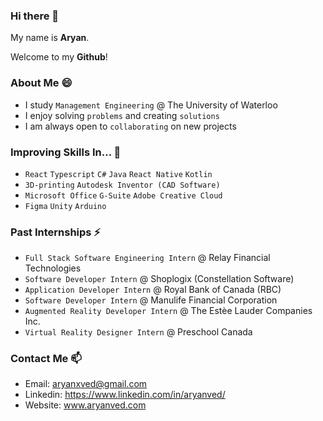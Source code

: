 ### Hi there 👋
My name is **Aryan**.

Welcome to my **Github**!

### About Me 😄

- I study ``Management Engineering`` @ The University of Waterloo
- I enjoy solving ``problems`` and creating ``solutions``
- I am always open to ``collaborating`` on new projects  

### Improving Skills In... 🌱
- ``React`` ``Typescript`` ``C#`` ``Java`` ``React Native`` ``Kotlin``
- ``3D-printing`` ``Autodesk Inventor (CAD Software)``
- ``Microsoft Office`` ``G-Suite`` ``Adobe Creative Cloud`` 
- ``Figma`` ``Unity`` ``Arduino``

### Past Internships ⚡
- ``Full Stack Software Engineering Intern`` @ Relay Financial Technologies
- ``Software Developer Intern`` @ Shoplogix (Constellation Software)
- ``Application Developer Intern`` @ Royal Bank of Canada (RBC)
- ``Software Developer Intern`` @ Manulife Financial Corporation
- ``Augmented Reality Developer Intern`` @ The Estèe Lauder Companies Inc.
- ``Virtual Reality Designer Intern`` @ Preschool Canada

### Contact Me 📫
- Email: aryanxved@gmail.com
- Linkedin: https://www.linkedin.com/in/aryanved/
- Website: www.aryanved.com

<!--
**aryanxved/aryanxved** is a ✨ _special_ ✨ repository because its `README.md` (this file) appears on your GitHub profile.

Here are some ideas to get you started:

- 🔭 I’m currently working on ...
- 🌱 I’m currently learning ...
- 👯 I’m looking to collaborate on ...
- 🤔 I’m looking for help with ...
- 💬 Ask me about ...
- 📫 How to reach me: ...
- 😄 Pronouns: ...
- ⚡ Fun fact: ...
-->
